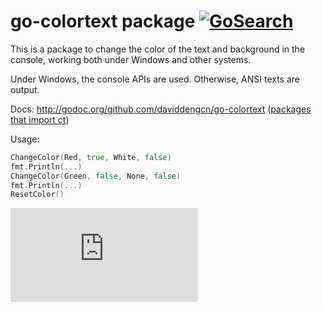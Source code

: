 go-colortext package [![GoSearch](http://go-search.org/badge?id=github.com%2Fdaviddengcn%2Fgo-colortext)](http://go-search.org/view?id=github.com%2Fdaviddengcn%2Fgo-colortext)
====================

This is a package to change the color of the text and background in the console, working both under Windows and other systems.

Under Windows, the console APIs are used. Otherwise, ANSI texts are output.

Docs: http://godoc.org/github.com/daviddengcn/go-colortext ([packages that import ct](http://go-search.org/view?id=github.com%2fdaviddengcn%2fgo-colortext))

Usage:
```go
ChangeColor(Red, true, White, false)
fmt.Println(...)
ChangeColor(Green, false, None, false)
fmt.Println(...)
ResetColor()
```


[![Analytics](https://kubernetes-site.appspot.com/UA-36037335-10/GitHub/Godeps/_workspace/src/github.com/daviddengcn/go-colortext/README.md?pixel)]()
